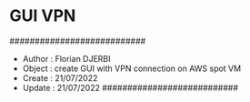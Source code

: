 # GUI VPN

###########################
- Author : Florian DJERBI
- Object : create GUI with VPN connection on AWS spot VM
- Create : 21/07/2022
- Update : 21/07/2022
###########################